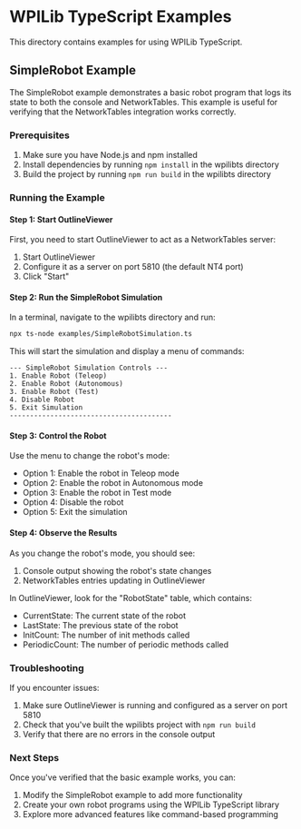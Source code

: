# WPILib TypeScript Examples

This directory contains examples for using WPILib TypeScript.

## SimpleRobot Example

The SimpleRobot example demonstrates a basic robot program that logs its state to both the console and NetworkTables. This example is useful for verifying that the NetworkTables integration works correctly.

### Prerequisites

1. Make sure you have Node.js and npm installed
2. Install dependencies by running `npm install` in the wpilibts directory
3. Build the project by running `npm run build` in the wpilibts directory

### Running the Example

#### Step 1: Start OutlineViewer

First, you need to start OutlineViewer to act as a NetworkTables server:

1. Start OutlineViewer
2. Configure it as a server on port 5810 (the default NT4 port)
3. Click "Start"

#### Step 2: Run the SimpleRobot Simulation

In a terminal, navigate to the wpilibts directory and run:

```bash
npx ts-node examples/SimpleRobotSimulation.ts
```

This will start the simulation and display a menu of commands:

```
--- SimpleRobot Simulation Controls ---
1. Enable Robot (Teleop)
2. Enable Robot (Autonomous)
3. Enable Robot (Test)
4. Disable Robot
5. Exit Simulation
----------------------------------------
```

#### Step 3: Control the Robot

Use the menu to change the robot's mode:

- Option 1: Enable the robot in Teleop mode
- Option 2: Enable the robot in Autonomous mode
- Option 3: Enable the robot in Test mode
- Option 4: Disable the robot
- Option 5: Exit the simulation

#### Step 4: Observe the Results

As you change the robot's mode, you should see:

1. Console output showing the robot's state changes
2. NetworkTables entries updating in OutlineViewer

In OutlineViewer, look for the "RobotState" table, which contains:
- CurrentState: The current state of the robot
- LastState: The previous state of the robot
- InitCount: The number of init methods called
- PeriodicCount: The number of periodic methods called

### Troubleshooting

If you encounter issues:

1. Make sure OutlineViewer is running and configured as a server on port 5810
2. Check that you've built the wpilibts project with `npm run build`
3. Verify that there are no errors in the console output

### Next Steps

Once you've verified that the basic example works, you can:

1. Modify the SimpleRobot example to add more functionality
2. Create your own robot programs using the WPILib TypeScript library
3. Explore more advanced features like command-based programming
